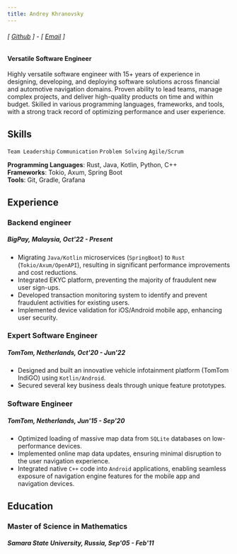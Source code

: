 ```yaml
---
title: Andrey Khranovsky
---
```

###### [ [Github](https://www.github.com/akhranovsky) ] - [ [Email](mailto://resume.come825@passmail.net) ]

#### Versatile Software Engineer

Highly versatile software engineer with 15+ years of experience in designing, developing, and deploying software solutions across financial and automotive navigation domains. Proven ability to lead teams, manage complex projects, and deliver high-quality products on time and within budget. Skilled in various programming languages, frameworks, and tools, with a strong track record of optimizing performance and user experience.

## Skills

```Team Leadership```
```Communication```
```Problem Solving```
```Agile/Scrum```

**Programming Languages**: Rust, Java, Kotlin, Python, C++
<br />
**Frameworks**: Tokio, Axum, Spring Boot
<br />
**Tools**: Git, Gradle, Grafana

## Experience

### Backend engineer
##### BigPay, Malaysia, Oct'22 - Present

- Migrating `Java/Kotlin` microservices (`SpringBoot`) to `Rust` (`Tokio/Axum/OpenAPI`), resulting in significant performance improvements and cost reductions.
- Integrated EKYC platform, preventing the majority of fraudulent new user sign-ups.
- Developed transaction monitoring system to identify and prevent fraudulent activities for existing users.
- Implemented device validation for iOS/Android mobile app, enhancing user security.

### Expert Software Engineer
##### TomTom, Netherlands, Oct'20 - Jun'22

- Designed and built an innovative vehicle infotainment platform (TomTom IndiGO) using `Kotlin/Android`.
- Secured several key business deals through unique feature prototypes.

### Software Engineer
##### TomTom, Netherlands, Jun'15 - Sep'20

- Optimized loading of massive map data from `SQLite` databases on low-performance devices.
- Implemented online map data updates, ensuring minimal disruption to the user navigation experience.
- Integrated native `C++` code into `Android` applications, enabling seamless exposure of navigation engine features for the mobile app and navigation devices.

## Education
### Master of Science in Mathematics
##### Samara State University, Russia, Sep'05 - Feb'11 